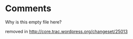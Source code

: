 # Comments

Why is this empty file here?

removed in http://core.trac.wordpress.org/changeset/25013
